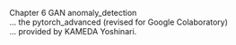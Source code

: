 Chapter 6 GAN anomaly_detection  
... the pytorch_advanced (revised for Google Colaboratory)  
... provided by KAMEDA Yoshinari.
